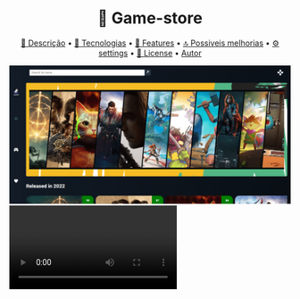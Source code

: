 <h1 align="center">
   🔗 Game-store
</h1>

<p align="center">
<a href="#descrição">🧾 Descrição</a> • 
<a href="#tecnologias">🚀 Tecnologias</a> • 
<a href="#features">🔨 Features</a> •
<a href="#possiveis-melhorias">🔝 Possiveis melhorias</a> •
<a href="#settings">⚙ settings</a> •
<a href="#license">📝 License</a> •
<a href="#autor">Autor</a>

</p>

<img src='./src/assets/image/screenshot.png' alt='screenshot'/>

<video src='./src/assets/video/game-video.mp4' controls/>

<h2>🧾Descrição</h2>

<blockquote >
 Aplicativo de game com descrições, classificações e filtros de jogos. Consumindo uma API de jogos. RAWG Video Games Database
</blockquote>

<h2>🚀Tecnologias</h2/>

<p>As seguintes ferramentas foram usadas na construção do projeto:</p>

- [Firebase](https://firebase.google.com/)
- [TypeScript](https://www.typescriptlang.org/)
- [Scss](https://sass-lang.com/)
- [React-Icons](https://react-icons.github.io/react-icons/)

<h2>🔨Features</h2>

- [x] Listar os jogos.
- [x] Pagina onde pode-se ver as info do jogo.
- [x] Pesquisar por algum jogo.
- [x] Filtrar por jogos.
- [x] Adicionar os jogos como favoritos
- [x] Autenticação com o firebase.

<h2>🔝Possiveis melhorias</h2>

- [ ] Add paginação.
- [ ] Add outros filtros.
- [ ] Add um CRUD, onde o usuário poderá criar uma lista e add os jogos de sua preferência.

<h2>⚙Settings</h2>
<p>Segue as instruções para baixar e executar o projeto na sua máquina:</p>

<p><code>git clone</code> + <code>URL do Projeto</code>: clonar este repositório.</p>
<p><code>cd game-store</code>: acessa a pasta do projeto no terminal.</p>
<p><code>npm i</code>: para baixar as dependências do projeto.</p>

<h3>🪛 Pegue as chaves necessárias</h3>
<li>Vá em <a href="https://rawg.io/apidocs" target="_blank">rawg.io</a> para pegar a primeira chave.</li>
<li>Para pegar a segunda vá em <a href="https://rapidapi.com/accujazz/api/rawg-video-games-database" target="_blank">rapidapi.com</a> e pegue a chave <code>X-RapidAPI-Key</code>. Caso haja dúvidas nessa parte você pode ir em <a href="https://docs.rapidapi.com/docs/keys#:~:text=Go%20to%20the%20API's%20Endpoints,with%20the%20new%20API%20key.">How to find your API key</a>.</li>

###

<p>Depois renomeie o arquivo .env.example para .env e coloque o seguinte</p>

<pre>
  VITE_API_KEY=' ' //primeira chave
  VITE_RAPID_KEY=' ' //segunda chave
</pre>

- <code>npm run dev</code>:
  Executa o projeto em modo/ambiente de desenvolvimento.

- Abra http://localhost:5173/ para ver o projeto rodando no Navegador.

<h2>📝License</h2>
<p>Esse projeto está sob a licença MIT. Veja o arquivo <a href="https://github.com/the-matheuslima/blog-react/blob/main/LICENSE">LICENSE</a> para mais detalhes.</p>

### Autor

---

<a href="https://github.com/the-matheuslima/">
 <img style="border-radius: 50%;" src="https://avatars.githubusercontent.com/u/96140653?v=4" width="100px;" alt=""/>
 <br />
 <sub><b>Matheus Lima</b></sub></a>

Feito com ❤️ por Matheus Lima 👋🏽 Entre em contato!
